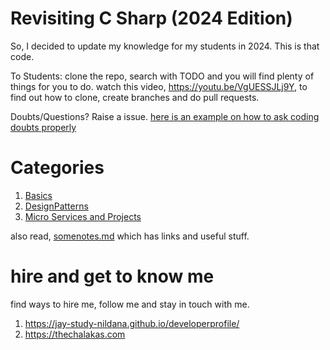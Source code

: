 # Revisiting C Sharp (2024 Edition)

So, I decided to update my knowledge for my students in 2024. This is that code.

To Students: clone the repo, search with TODO and you will find plenty of things for you to do. watch this video, https://youtu.be/VgUESSJLj9Y, to find out how to clone, create branches and do pull requests.

Doubts/Questions? Raise a issue. [here is an example on how to ask coding doubts properly](https://github.com/Jay-study-nildana/FrontEndForStudents/discussions/25)

# Categories

1. [Basics](B)
1. [DesignPatterns](DP)
1. [Micro Services and Projects](MS)

also read, [somenotes.md](somenotes.md) which has links and useful stuff. 

# hire and get to know me

find ways to hire me, follow me and stay in touch with me.

1. https://jay-study-nildana.github.io/developerprofile/
1. https://thechalakas.com

